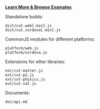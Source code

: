 **[Learn More & Browse Examples](http://cutjs.org/)**

Standalone builds:

    dist/cut.web[.min].js
    dist/cut.cordova[.min].js

CommonJS modules for different platforms:

    platform/web.js
    platform/cordova.js

Extensions for other libraries:

    ext/cut-matter.js
    ext/cut-p2.js
    ext/cut-physics.js
    ext/cut-sat.js

Documents:

    doc/api.md
